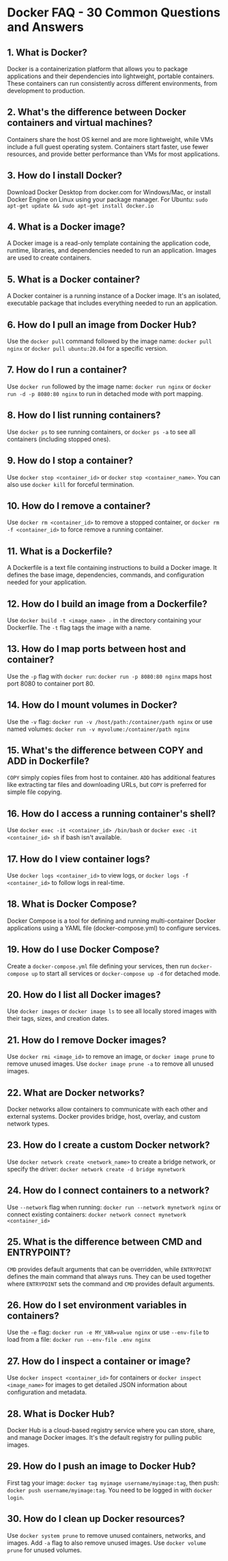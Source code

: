 # Docker FAQ - 30 Common Questions and Answers

## 1. What is Docker?

Docker is a containerization platform that allows you to package applications and their dependencies into lightweight, portable containers. These containers can run consistently across different environments, from development to production.

## 2. What's the difference between Docker containers and virtual machines?

Containers share the host OS kernel and are more lightweight, while VMs include a full guest operating system. Containers start faster, use fewer resources, and provide better performance than VMs for most applications.

## 3. How do I install Docker?

Download Docker Desktop from docker.com for Windows/Mac, or install Docker Engine on Linux using your package manager. For Ubuntu: `sudo apt-get update && sudo apt-get install docker.io`

## 4. What is a Docker image?

A Docker image is a read-only template containing the application code, runtime, libraries, and dependencies needed to run an application. Images are used to create containers.

## 5. What is a Docker container?

A Docker container is a running instance of a Docker image. It's an isolated, executable package that includes everything needed to run an application.

## 6. How do I pull an image from Docker Hub?

Use the `docker pull` command followed by the image name: `docker pull nginx` or `docker pull ubuntu:20.04` for a specific version.

## 7. How do I run a container?

Use `docker run` followed by the image name: `docker run nginx` or `docker run -d -p 8080:80 nginx` to run in detached mode with port mapping.

## 8. How do I list running containers?

Use `docker ps` to see running containers, or `docker ps -a` to see all containers (including stopped ones).

## 9. How do I stop a container?

Use `docker stop <container_id>` or `docker stop <container_name>`. You can also use `docker kill` for forceful termination.

## 10. How do I remove a container?

Use `docker rm <container_id>` to remove a stopped container, or `docker rm -f <container_id>` to force remove a running container.

## 11. What is a Dockerfile?

A Dockerfile is a text file containing instructions to build a Docker image. It defines the base image, dependencies, commands, and configuration needed for your application.

## 12. How do I build an image from a Dockerfile?

Use `docker build -t <image_name> .` in the directory containing your Dockerfile. The `-t` flag tags the image with a name.

## 13. How do I map ports between host and container?

Use the `-p` flag with `docker run`: `docker run -p 8080:80 nginx` maps host port 8080 to container port 80.

## 14. How do I mount volumes in Docker?

Use the `-v` flag: `docker run -v /host/path:/container/path nginx` or use named volumes: `docker run -v myvolume:/container/path nginx`

## 15. What's the difference between COPY and ADD in Dockerfile?

`COPY` simply copies files from host to container. `ADD` has additional features like extracting tar files and downloading URLs, but `COPY` is preferred for simple file copying.

## 16. How do I access a running container's shell?

Use `docker exec -it <container_id> /bin/bash` or `docker exec -it <container_id> sh` if bash isn't available.

## 17. How do I view container logs?

Use `docker logs <container_id>` to view logs, or `docker logs -f <container_id>` to follow logs in real-time.

## 18. What is Docker Compose?

Docker Compose is a tool for defining and running multi-container Docker applications using a YAML file (docker-compose.yml) to configure services.

## 19. How do I use Docker Compose?

Create a `docker-compose.yml` file defining your services, then run `docker-compose up` to start all services or `docker-compose up -d` for detached mode.

## 20. How do I list all Docker images?

Use `docker images` or `docker image ls` to see all locally stored images with their tags, sizes, and creation dates.

## 21. How do I remove Docker images?

Use `docker rmi <image_id>` to remove an image, or `docker image prune` to remove unused images. Use `docker image prune -a` to remove all unused images.

## 22. What are Docker networks?

Docker networks allow containers to communicate with each other and external systems. Docker provides bridge, host, overlay, and custom network types.

## 23. How do I create a custom Docker network?

Use `docker network create <network_name>` to create a bridge network, or specify the driver: `docker network create -d bridge mynetwork`

## 24. How do I connect containers to a network?

Use `--network` flag when running: `docker run --network mynetwork nginx` or connect existing containers: `docker network connect mynetwork <container_id>`

## 25. What is the difference between CMD and ENTRYPOINT?

`CMD` provides default arguments that can be overridden, while `ENTRYPOINT` defines the main command that always runs. They can be used together where `ENTRYPOINT` sets the command and `CMD` provides default arguments.

## 26. How do I set environment variables in containers?

Use the `-e` flag: `docker run -e MY_VAR=value nginx` or use `--env-file` to load from a file: `docker run --env-file .env nginx`

## 27. How do I inspect a container or image?

Use `docker inspect <container_id>` for containers or `docker inspect <image_name>` for images to get detailed JSON information about configuration and metadata.

## 28. What is Docker Hub?

Docker Hub is a cloud-based registry service where you can store, share, and manage Docker images. It's the default registry for pulling public images.

## 29. How do I push an image to Docker Hub?

First tag your image: `docker tag myimage username/myimage:tag`, then push: `docker push username/myimage:tag`. You need to be logged in with `docker login`.

## 30. How do I clean up Docker resources?

Use `docker system prune` to remove unused containers, networks, and images. Add `-a` flag to also remove unused images. Use `docker volume prune` for unused volumes.